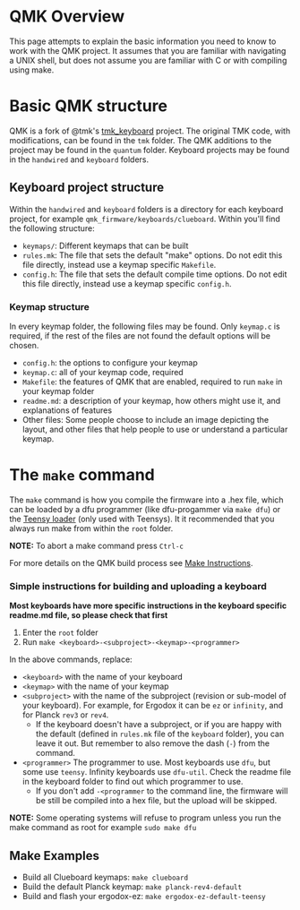# QMK Overview

This page attempts to explain the basic information you need to know to work with the QMK project. It assumes that you are familiar with navigating a UNIX shell, but does not assume you are familiar with C or with compiling using make.

# Basic QMK structure

QMK is a fork of @tmk's [tmk_keyboard](https://github.com/tmk/tmk_keyboard) project. The original TMK code, with modifications, can be found in the `tmk` folder. The QMK additions to the project may be found in the `quantum` folder. Keyboard projects may be found in the `handwired` and `keyboard` folders.

## Keyboard project structure

Within the `handwired` and `keyboard` folders is a directory for each keyboard project, for example `qmk_firmware/keyboards/clueboard`. Within you'll find the following structure:

* `keymaps/`: Different keymaps that can be built
* `rules.mk`: The file that sets the default "make" options. Do not edit this file directly, instead use a keymap specific `Makefile`.
* `config.h`: The file that sets the default compile time options. Do not edit this file directly, instead use a keymap specific `config.h`.

### Keymap structure

In every keymap folder, the following files may be found. Only `keymap.c` is required, if the rest of the files are not found the default options will be chosen.

* `config.h`: the options to configure your keymap
* `keymap.c`: all of your keymap code, required
* `Makefile`: the features of QMK that are enabled, required to run `make` in your keymap folder
* `readme.md`: a description of your keymap, how others might use it, and explanations of features
* Other files: Some people choose to include an image depicting the layout, and other files that help people to use or understand a particular keymap.

# The `make` command

The `make` command is how you compile the firmware into a .hex file, which can be loaded by a dfu programmer (like dfu-progammer via `make dfu`) or the [Teensy loader](https://www.pjrc.com/teensy/loader.html) (only used with Teensys). It it recommended that you always run make from within the `root` folder.

**NOTE:** To abort a make command press `Ctrl-c`

For more details on the QMK build process see [Make Instructions](Make-Instructions).

### Simple instructions for building and uploading a keyboard

**Most keyboards have more specific instructions in the keyboard specific readme.md file, so please check that first**

1. Enter the `root` folder
2. Run `make <keyboard>-<subproject>-<keymap>-<programmer>`

In the above commands, replace:

* `<keyboard>` with the name of your keyboard
* `<keymap>` with the name of your keymap
* `<subproject>` with the name of the subproject (revision or sub-model of your keyboard). For example, for Ergodox it can be `ez` or `infinity`, and for Planck `rev3` or `rev4`.
  * If the keyboard doesn't have a subproject, or if you are happy with the default (defined in `rules.mk` file of the `keyboard` folder), you can leave it out. But remember to also remove the dash (`-`) from the command.
* `<programmer>` The programmer to use. Most keyboards use `dfu`, but some use `teensy`. Infinity keyboards use `dfu-util`. Check the readme file in the keyboard folder to find out which programmer to use.
  * If you  don't add `-<programmer` to the command line, the firmware will be still be compiled into a hex file, but the upload will be skipped.

**NOTE:** Some operating systems will refuse to program unless you run the make command as root for example `sudo make dfu`

## Make Examples

* Build all Clueboard keymaps: `make clueboard`
* Build the default Planck keymap: `make planck-rev4-default`
* Build and flash your ergodox-ez: `make ergodox-ez-default-teensy`
